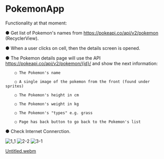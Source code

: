 # PokemonApp 

Functionality at that moment:

● Get list of Pokemon's names from https://pokeapi.co/api/v2/pokemon (RecyclerView).

● When a user clicks on cell, then the details screen is opened.

● The Pokemon details page will use the API https://pokeapi.co/api/v2/pokemon/{id}/ and show the next information:

        ○ The Pokemon's name
        
        ○ A single image of the pokemon from the front (found under sprites)
        
        ○ The Pokemon's height in cm
        
        ○ The Pokemon's weight in kg
        
        ○ The Pokemon's "types" e.g. grass
        
        ○ Page has back button to go back to the Pokemon's list
        
        
● Check Internet Connerction.

![1_1](https://user-images.githubusercontent.com/93913575/194752565-7b349108-4a88-444e-8468-1038b80f611e.png)
![2-2](https://user-images.githubusercontent.com/93913575/194752567-ddbc3fac-b48a-483c-9917-a74680140b3c.png)
![3-1](https://user-images.githubusercontent.com/93913575/194752569-f0f8897b-8d3b-4e3f-a6ff-5758abec95c3.png)

[Untitled.webm](https://user-images.githubusercontent.com/93913575/194752875-087fb103-2ecb-46af-8d4d-c2af495feaaf.webm)



